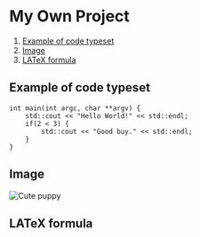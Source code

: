 # My Own Project
1. [Example of code typeset](#example-of-code-typeset)
2. [Image](#image)
3. [LATeX formula](#latex-formula)

## Example of code typeset
```
int main(int argc, char **argv) {
    std::cout << "Hello World!" << std::endl;
    if(2 < 3) {
        std::cout << "Good buy." << std::endl;
    }
}
```

## Image
![Cute puppy](https://www.zooplus.de/magazin/wp-content/uploads/2019/07/wolfsspitz-welpe-1024x684.jpeg)

## LATeX formula

